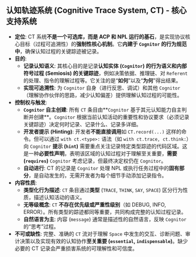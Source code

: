 ## 认知轨迹系统 (Cognitive Trace System, CT) - 核心支持系统

* **定位**: CT 系统**不是一个可选库，而是 ACP 和 NPL 运行的基石**，是实现协议核心目标（过程可追溯性）的**强制性核心机制**。它**内建于 `Cognitor` 的行为规范中**，确保认知过程的关键踪迹被记录。
* **目的**:
    * **记录认知语义**: 其核心目的是记录**认知实体 (`Cognitor`) 的行为语义和内部符号过程 (Semiosis) 的关键踪迹**，例如决策依据、推理链、对 `Referent` 的处理、指令的理解过程等。它关注的是“**如何**”以及“**为何**”得出结果。
    * **实现可追溯性**: 为 `Cognitor` 自身（进行反思、调试）和其他 `Cognitor` （理解协作伙伴的思路，减少认知偏差）提供理解认知过程的可能性。
* **控制权与触发**:
    * **`Cognitor` 自主创建**: 所有 `CT` 条目由**`Cognitor` 基于其元认知能力自主判断并创建**。`Cognitor` 根据当前认知活动的重要性和协议要求（必须记录关键踪迹）决定何时记录、记录什么、记录多详细。
    * **开发者提示 (Hinting)**: 开发者**不能直接调用**如 `CT.record(...)` 这样的命令。但可以通过 `with ct.<type>:` 语法（如 `with ct.trace, ct.think:`）向 `Cognitor` **提示 (`hint`)** 需要重点关注记录特定类型踪迹的代码区域。这是一种**必要性声明**，表明该区域的认知过程对于理解至关重要，**需要 (`requires`)** `Cognitor` 考虑记录，但最终决定权仍在 `Cognitor`。
    * **自动进行**: CT 的记录是 `Cognitor` 处理 NPL 或执行任务过程中的**固有部分**，是自动发生的，无需开发者为每个细节手动添加记录指令。
* **内容性质**:
    * **类型化行为描述**: `CT` 条目通过**类型** (`TRACE`, `THINK`, `SAY`, `SPACE`) 区分行为性质，描述认知活动的语义。
    * **无等级概念**: `CT` **不存在优先级或严重性级别**（如 DEBUG, INFO, ERROR）。所有类型的踪迹都同等重要，共同构成完整的认知过程记录。
    * **自然语言为主**: 内容 (`message`) 通常是描述性的自然语言，反映 `Cognitor` 的“思考”过程。
* **不可或缺性**: 完整、准确的 `CT` 流对于理解 `Space` 中发生的交互、诊断问题、审计决策以及实现有效的认知协作**至关重要 (`essential`, `indispensable`)**。缺少必要的 CT 记录会严重损害系统的可理解性和可信度。